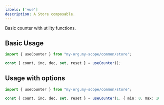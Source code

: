 ```yaml
---
labels: ['vue']
description: A Store composable.
---
```


Basic counter with utility functions.

## Basic Usage

```ts
import { useCounter } from "my-org.my-scope/common/store";

const { count, inc, dec, set, reset } = useCounter();
```

## Usage with options

```ts
import { useCounter } from "my-org.my-scope/common/store";

const { count, inc, dec, set, reset } = useCounter(1, { min: 0, max: 16 });
```
